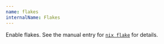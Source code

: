 ```yaml
---
name: flakes
internalName: Flakes
---
```

Enable flakes. See the manual entry for [`nix
flake`](@docroot@/command-ref/new-cli/nix3-flake.md) for details.
